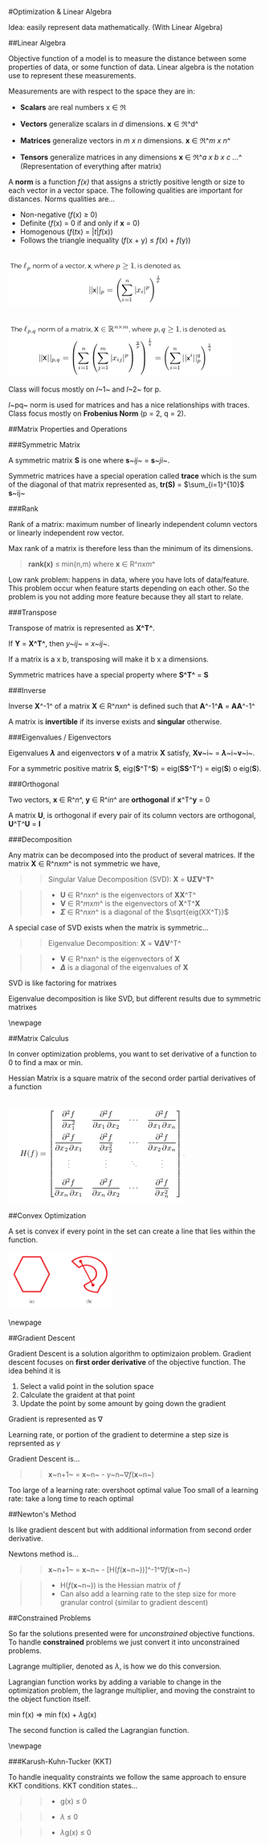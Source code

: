 #Optimization & Linear Algebra

Idea: easily represent data mathematically. (With Linear Algebra)

##Linear Algebra

Objective function of a model is to measure the distance between some properties of data, or some function of data. Linear algebra is the notation use to represent these measurements. 

Measurements are with respect to the space they are in:

- **Scalars** are real numbers x $\in$ $\Re$

- **Vectors** generalize scalars in *d* dimensions. **x** $\in$ $\Re$^d^

- **Matrices** generalize vectors in *m x n* dimensions. **x** $\in$ $\Re$^*m x n*^

- **Tensors** generalize matrices in any dimensions **x** $\in$ $\Re$^*a x b x c ...*^ (Representation of everything after matrix)

A **norm** is a function *f(x)* that assigns a strictly positive length or size to each vector in a vector space. The following qualities are important for distances. Norms qualities are...

- Non-negative (*f*(x) $\ge$ 0)
- Definite (*f*(x) = 0 if and only if **x** = 0)
- Homogenous (*f*(*t*x) = |*t*|*f*(x))
- Follows the triangle inequality (*f*(x + y) $\le$ *f*(x) + *f*(y))

\
![*l*~p~ norm equation](images/lpnormLA.png)

\
![*l*~pq~ norm equation](images/lpqnormLA.png)

Class will focus mostly on *l*~1~ and *l*~2~ for p. 

*l*~pq~ norm is used for matrices and has a nice relationships with traces. Class focus mostly on **Frobenius Norm** (p = 2, q = 2). 

##Matrix Properties and Operations



###Symmetric Matrix

A symmetric matrix **S** is one where **s**~*ij*~ = **s**~*ji*~. 

Symmetric matrices have a special operation called **trace** which is the sum of the diagonal of that matrix represented as, **tr(S)** = $\sum_{i=1}^{10}$ **s**~ij~

###Rank

Rank of a matrix: maximum number of linearly independent column vectors or linearly independent row vector. 

Max rank of a matrix is therefore less than the minimum of its dimensions.

> **rank(x)** $\le$ min(n,m) where **x** $\in$ R^*nxm*^

Low rank problem: happens in data, where you have lots of data/feature. This problem occur when feature starts depending on each other. So the problem is you not adding more feature because they all start to relate.

###Transpose

Transpose of matrix is represented as **X^T^**. 

If **Y** = **X^T^**, then *y~ij~* = *x~ij~*.

If a matrix is a x b, transposing will make it b x a dimensions. 

Symmetric matrices have a special property where **S^T^** = **S**

###Inverse

Inverse **X**^-1^ of a matrix **X** $\in$ R^*nxn*^ is defined such that **A**^-1^**A** = **AA**^-1^

A matrix is **invertible** if its inverse exists and **singular** otherwise. 

###Eigenvalues / Eigenvectors

Eigenvalues **$\lambda$** and eigenvectors **v** of a matrix **X** satisfy, **Xv**~i~ = **$\lambda$**~i~**v**~i~. 

For a symmetric positive matrix **S**, eig(**S**^T^**S**) = eig(**SS**^T^) = eig(**S**) o eig(**S**).

###Orthogonal

Two vectors, **x** $\in$ R^*n*^, **y** $\in$ R^*in*^ are **orthogonal** if **x**^T^**y** = 0

A matrix **U**, is orthogonal if every pair of its column vectors are orthogonal, **U**^T^**U** = **I** 

###Decomposition

Any matrix can be decomposed into the product of several matrices. If the matrix **X** $\in$ R^*nxm*^ is not symmetric we have,

>> Singular Value Decomposition (SVD): **X** = **U$\Sigma$V^T^**

>> - **U** $\in$ R^*nxn*^ is the eigenvectors of **XX**^T^
>> - **V** $\in$ R^*mxm*^ is the eigenvectors of **X**^T^**X**
>> - **$\Sigma$** $\in$ R^*nxn*^ is a diagonal of the $\sqrt{eig(XX^T)}$

A special case of SVD exists when the matrix is symmetric...

>> Eigenvalue Decomposition: **X** = **V$\Delta$V**^T^

>> - **V** $\in$ R^nxn^ is the eigenvectors of **X**
>> - **$\Delta$** is a diagonal of the eigenvalues of **X**

SVD is like factoring for matrixes

Eigenvalue decomposition is like SVD, but different results due to symmetric matrixes

\newpage

##Matrix Calculus 

In conver optimization problems, you want to set derivative of a function to 0 to find a max or min. 

Hessian Matrix is a square matrix of the second order partial derivatives of a function

\
![Hessian Matrix](images/hessian.png)

##Convex Optimization

A set is convex if every point in the set can create a line that lies within the function. 

![a is convex, b is not](images/convex.png)

\newpage

##Gradient Descent

Gradient Descent is a solution algorithm to optimizaion problem. Gradient descent focuses on **first order derivative** of the objective function. The idea behind it is

1. Select a valid point in the solution space
2. Calculate the graident at that point
3. Update the point by some amount by going down the gradient 

Gradient is represented as $\nabla$

Learning rate, or portion of the gradient to determine a step size is reprsented as $\gamma$

Gradient Descent is...

>> **x**~n+1~ = **x**~n~ - $\gamma$~n~$\nabla$*f*(**x**~n~)

Too large of a learning rate: overshoot optimal value
Too small of a learning rate: take a long time to reach optimal

##Newton's Method

Is like gradient descent but with additional information from second order derivative. 

Newtons method is...

>> **x**~n+1~ = **x**~n~ - [H(*f*(**x**~n~))]^-1^$\nabla$*f*(**x**~n~)

>> - H(*f*(**x**~n~)) is the Hessian matrix of *f*
>> - Can also add a learning rate to the step size for more granular control (similar to gradient descent)

##Constrained Problems

So far the solutions presented were for *unconstrained* objective functions. To handle **constrained** problems we just convert it into unconstrained problems.

Lagrange multiplier, denoted as $\lambda$, is how we do this conversion.

Lagrangian function works by adding a variable to change in the optimization problem, the lagrange multiplier, and moving the constraint to the object function itself. 

min f(x) => min f(x) + $\lambda$g(x)

The second function is called the Lagrangian function. 

\newpage

###Karush-Kuhn-Tucker (KKT)

To handle inequality constraints we follow the same approach to ensure KKT conditions. KKT condition states...

>> - g(x) $\le$ 0

>> - $\lambda$ $\le$ 0

>> - $\lambda$g(x) $\le$ 0

